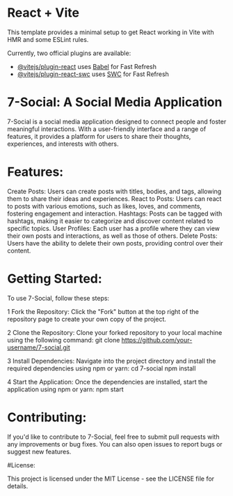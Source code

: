 # React + Vite

This template provides a minimal setup to get React working in Vite with HMR and some ESLint rules.

Currently, two official plugins are available:

- [@vitejs/plugin-react](https://github.com/vitejs/vite-plugin-react/blob/main/packages/plugin-react/README.md) uses [Babel](https://babeljs.io/) for Fast Refresh
- [@vitejs/plugin-react-swc](https://github.com/vitejs/vite-plugin-react-swc) uses [SWC](https://swc.rs/) for Fast Refresh



# 7-Social: A Social Media Application

7-Social is a social media application designed to connect people and foster meaningful interactions. With a user-friendly interface and a range of features, it provides a platform for users to share their thoughts, experiences, and interests with others.

# Features:

Create Posts: Users can create posts with titles, bodies, and tags, allowing them to share their ideas and experiences.
React to Posts: Users can react to posts with various emotions, such as likes, loves, and comments, fostering engagement and interaction.
Hashtags: Posts can be tagged with hashtags, making it easier to categorize and discover content related to specific topics.
User Profiles: Each user has a profile where they can view their own posts and interactions, as well as those of others.
Delete Posts: Users have the ability to delete their own posts, providing control over their content.

# Getting Started:

To use 7-Social, follow these steps:

1 Fork the Repository: Click the "Fork" button at the top right of the repository page to create your own copy of the project.

2 Clone the Repository: Clone your forked repository to your local machine using the following command:
git clone https://github.com/your-username/7-social.git

3 Install Dependencies: Navigate into the project directory and install the required dependencies using npm or yarn:
cd 7-social
npm install

4 Start the Application: Once the dependencies are installed, start the application using npm or yarn:
npm start

# Contributing:

If you'd like to contribute to 7-Social, feel free to submit pull requests with any improvements or bug fixes. You can also open issues to report bugs or suggest new features.

#License:

This project is licensed under the MIT License - see the LICENSE file for details.
